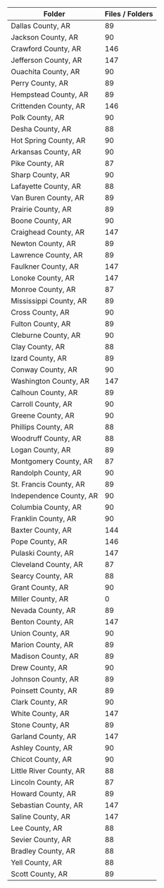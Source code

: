 | Folder                  |   Files / Folders |
|-------------------------|-------------------|
| Dallas County, AR       |                89 |
| Jackson County, AR      |                90 |
| Crawford County, AR     |               146 |
| Jefferson County, AR    |               147 |
| Ouachita County, AR     |                90 |
| Perry County, AR        |                89 |
| Hempstead County, AR    |                89 |
| Crittenden County, AR   |               146 |
| Polk County, AR         |                90 |
| Desha County, AR        |                88 |
| Hot Spring County, AR   |                90 |
| Arkansas County, AR     |                90 |
| Pike County, AR         |                87 |
| Sharp County, AR        |                90 |
| Lafayette County, AR    |                88 |
| Van Buren County, AR    |                89 |
| Prairie County, AR      |                89 |
| Boone County, AR        |                90 |
| Craighead County, AR    |               147 |
| Newton County, AR       |                89 |
| Lawrence County, AR     |                89 |
| Faulkner County, AR     |               147 |
| Lonoke County, AR       |               147 |
| Monroe County, AR       |                87 |
| Mississippi County, AR  |                89 |
| Cross County, AR        |                90 |
| Fulton County, AR       |                89 |
| Cleburne County, AR     |                90 |
| Clay County, AR         |                88 |
| Izard County, AR        |                89 |
| Conway County, AR       |                90 |
| Washington County, AR   |               147 |
| Calhoun County, AR      |                89 |
| Carroll County, AR      |                90 |
| Greene County, AR       |                90 |
| Phillips County, AR     |                88 |
| Woodruff County, AR     |                88 |
| Logan County, AR        |                89 |
| Montgomery County, AR   |                87 |
| Randolph County, AR     |                90 |
| St. Francis County, AR  |                89 |
| Independence County, AR |                90 |
| Columbia County, AR     |                90 |
| Franklin County, AR     |                90 |
| Baxter County, AR       |               144 |
| Pope County, AR         |               146 |
| Pulaski County, AR      |               147 |
| Cleveland County, AR    |                87 |
| Searcy County, AR       |                88 |
| Grant County, AR        |                90 |
| Miller County, AR       |                 0 |
| Nevada County, AR       |                89 |
| Benton County, AR       |               147 |
| Union County, AR        |                90 |
| Marion County, AR       |                89 |
| Madison County, AR      |                89 |
| Drew County, AR         |                90 |
| Johnson County, AR      |                89 |
| Poinsett County, AR     |                89 |
| Clark County, AR        |                90 |
| White County, AR        |               147 |
| Stone County, AR        |                89 |
| Garland County, AR      |               147 |
| Ashley County, AR       |                90 |
| Chicot County, AR       |                90 |
| Little River County, AR |                88 |
| Lincoln County, AR      |                87 |
| Howard County, AR       |                89 |
| Sebastian County, AR    |               147 |
| Saline County, AR       |               147 |
| Lee County, AR          |                88 |
| Sevier County, AR       |                88 |
| Bradley County, AR      |                88 |
| Yell County, AR         |                88 |
| Scott County, AR        |                89 |